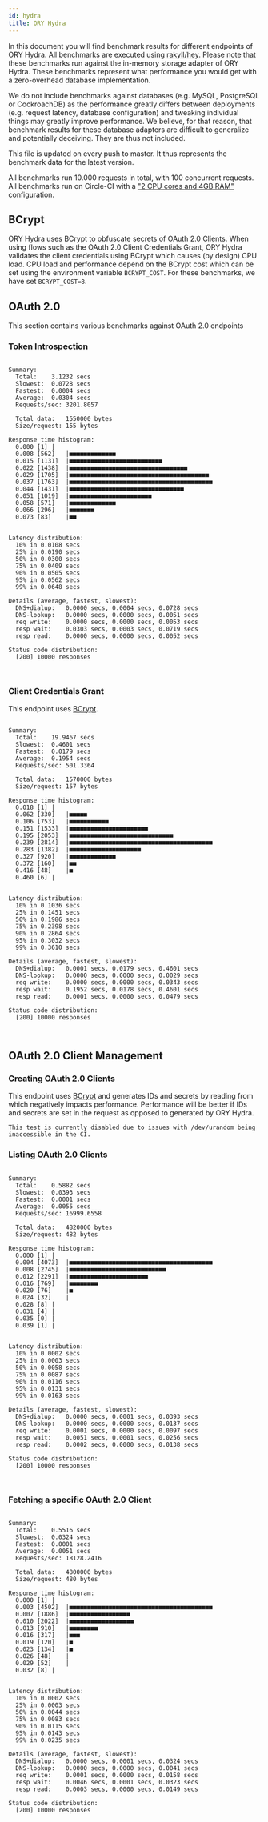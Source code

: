 ```yaml
---
id: hydra
title: ORY Hydra
---
```


In this document you will find benchmark results for different endpoints of ORY Hydra. All benchmarks are executed
using [rakyll/hey](https://github.com/rakyll/hey). Please note that these benchmarks run against the in-memory storage
adapter of ORY Hydra. These benchmarks represent what performance you would get with a zero-overhead database implementation.

We do not include benchmarks against databases (e.g. MySQL, PostgreSQL or CockroachDB) as the performance greatly differs between
deployments (e.g. request latency, database configuration) and tweaking individual things may greatly improve performance.
We believe, for that reason, that benchmark results for these database adapters are difficult to generalize and potentially
deceiving. They are thus not included.

This file is updated on every push to master. It thus represents the benchmark data for the latest version.

All benchmarks run 10.000 requests in total, with 100 concurrent requests. All benchmarks run on Circle-CI with a
["2 CPU cores and 4GB RAM"](https://support.circleci.com/hc/en-us/articles/360000489307-Why-do-my-tests-take-longer-to-run-on-CircleCI-than-locally-)
configuration.

## BCrypt

ORY Hydra uses BCrypt to obfuscate secrets of OAuth 2.0 Clients. When using flows such as the OAuth 2.0 Client Credentials
Grant, ORY Hydra validates the client credentials using BCrypt which causes (by design) CPU load. CPU load and performance
depend on the BCrypt cost which can be set using the environment variable `BCRYPT_COST`. For these benchmarks,
we have set `BCRYPT_COST=8`.

## OAuth 2.0

This section contains various benchmarks against OAuth 2.0 endpoints

### Token Introspection

```

Summary:
  Total:	3.1232 secs
  Slowest:	0.0728 secs
  Fastest:	0.0004 secs
  Average:	0.0304 secs
  Requests/sec:	3201.8057
  
  Total data:	1550000 bytes
  Size/request:	155 bytes

Response time histogram:
  0.000 [1]	|
  0.008 [562]	|■■■■■■■■■■■■■
  0.015 [1131]	|■■■■■■■■■■■■■■■■■■■■■■■■■■
  0.022 [1438]	|■■■■■■■■■■■■■■■■■■■■■■■■■■■■■■■■■
  0.029 [1705]	|■■■■■■■■■■■■■■■■■■■■■■■■■■■■■■■■■■■■■■■
  0.037 [1763]	|■■■■■■■■■■■■■■■■■■■■■■■■■■■■■■■■■■■■■■■■
  0.044 [1431]	|■■■■■■■■■■■■■■■■■■■■■■■■■■■■■■■■
  0.051 [1019]	|■■■■■■■■■■■■■■■■■■■■■■■
  0.058 [571]	|■■■■■■■■■■■■■
  0.066 [296]	|■■■■■■■
  0.073 [83]	|■■


Latency distribution:
  10% in 0.0108 secs
  25% in 0.0190 secs
  50% in 0.0300 secs
  75% in 0.0409 secs
  90% in 0.0505 secs
  95% in 0.0562 secs
  99% in 0.0648 secs

Details (average, fastest, slowest):
  DNS+dialup:	0.0000 secs, 0.0004 secs, 0.0728 secs
  DNS-lookup:	0.0000 secs, 0.0000 secs, 0.0051 secs
  req write:	0.0000 secs, 0.0000 secs, 0.0053 secs
  resp wait:	0.0303 secs, 0.0003 secs, 0.0719 secs
  resp read:	0.0000 secs, 0.0000 secs, 0.0052 secs

Status code distribution:
  [200]	10000 responses



```

### Client Credentials Grant

This endpoint uses [BCrypt](#bcrypt).

```

Summary:
  Total:	19.9467 secs
  Slowest:	0.4601 secs
  Fastest:	0.0179 secs
  Average:	0.1954 secs
  Requests/sec:	501.3364
  
  Total data:	1570000 bytes
  Size/request:	157 bytes

Response time histogram:
  0.018 [1]	|
  0.062 [330]	|■■■■■
  0.106 [753]	|■■■■■■■■■■■
  0.151 [1533]	|■■■■■■■■■■■■■■■■■■■■■■
  0.195 [2053]	|■■■■■■■■■■■■■■■■■■■■■■■■■■■■■
  0.239 [2814]	|■■■■■■■■■■■■■■■■■■■■■■■■■■■■■■■■■■■■■■■■
  0.283 [1382]	|■■■■■■■■■■■■■■■■■■■■
  0.327 [920]	|■■■■■■■■■■■■■
  0.372 [160]	|■■
  0.416 [48]	|■
  0.460 [6]	|


Latency distribution:
  10% in 0.1036 secs
  25% in 0.1451 secs
  50% in 0.1986 secs
  75% in 0.2398 secs
  90% in 0.2864 secs
  95% in 0.3032 secs
  99% in 0.3610 secs

Details (average, fastest, slowest):
  DNS+dialup:	0.0001 secs, 0.0179 secs, 0.4601 secs
  DNS-lookup:	0.0000 secs, 0.0000 secs, 0.0029 secs
  req write:	0.0000 secs, 0.0000 secs, 0.0343 secs
  resp wait:	0.1952 secs, 0.0178 secs, 0.4601 secs
  resp read:	0.0001 secs, 0.0000 secs, 0.0479 secs

Status code distribution:
  [200]	10000 responses



```

## OAuth 2.0 Client Management

### Creating OAuth 2.0 Clients

This endpoint uses [BCrypt](#bcrypt) and generates IDs and secrets by reading from  which negatively impacts
performance. Performance will be better if IDs and secrets are set in the request as opposed to generated by ORY Hydra.

```
This test is currently disabled due to issues with /dev/urandom being inaccessible in the CI.
```

### Listing OAuth 2.0 Clients

```

Summary:
  Total:	0.5882 secs
  Slowest:	0.0393 secs
  Fastest:	0.0001 secs
  Average:	0.0055 secs
  Requests/sec:	16999.6558
  
  Total data:	4820000 bytes
  Size/request:	482 bytes

Response time histogram:
  0.000 [1]	|
  0.004 [4073]	|■■■■■■■■■■■■■■■■■■■■■■■■■■■■■■■■■■■■■■■■
  0.008 [2745]	|■■■■■■■■■■■■■■■■■■■■■■■■■■■
  0.012 [2291]	|■■■■■■■■■■■■■■■■■■■■■■
  0.016 [769]	|■■■■■■■■
  0.020 [76]	|■
  0.024 [32]	|
  0.028 [8]	|
  0.031 [4]	|
  0.035 [0]	|
  0.039 [1]	|


Latency distribution:
  10% in 0.0002 secs
  25% in 0.0003 secs
  50% in 0.0058 secs
  75% in 0.0087 secs
  90% in 0.0116 secs
  95% in 0.0131 secs
  99% in 0.0163 secs

Details (average, fastest, slowest):
  DNS+dialup:	0.0000 secs, 0.0001 secs, 0.0393 secs
  DNS-lookup:	0.0000 secs, 0.0000 secs, 0.0137 secs
  req write:	0.0001 secs, 0.0000 secs, 0.0097 secs
  resp wait:	0.0051 secs, 0.0001 secs, 0.0256 secs
  resp read:	0.0002 secs, 0.0000 secs, 0.0138 secs

Status code distribution:
  [200]	10000 responses



```

### Fetching a specific OAuth 2.0 Client

```

Summary:
  Total:	0.5516 secs
  Slowest:	0.0324 secs
  Fastest:	0.0001 secs
  Average:	0.0051 secs
  Requests/sec:	18128.2416
  
  Total data:	4800000 bytes
  Size/request:	480 bytes

Response time histogram:
  0.000 [1]	|
  0.003 [4502]	|■■■■■■■■■■■■■■■■■■■■■■■■■■■■■■■■■■■■■■■■
  0.007 [1886]	|■■■■■■■■■■■■■■■■■
  0.010 [2022]	|■■■■■■■■■■■■■■■■■■
  0.013 [910]	|■■■■■■■■
  0.016 [317]	|■■■
  0.019 [120]	|■
  0.023 [134]	|■
  0.026 [48]	|
  0.029 [52]	|
  0.032 [8]	|


Latency distribution:
  10% in 0.0002 secs
  25% in 0.0003 secs
  50% in 0.0044 secs
  75% in 0.0083 secs
  90% in 0.0115 secs
  95% in 0.0143 secs
  99% in 0.0235 secs

Details (average, fastest, slowest):
  DNS+dialup:	0.0000 secs, 0.0001 secs, 0.0324 secs
  DNS-lookup:	0.0000 secs, 0.0000 secs, 0.0041 secs
  req write:	0.0001 secs, 0.0000 secs, 0.0158 secs
  resp wait:	0.0046 secs, 0.0001 secs, 0.0323 secs
  resp read:	0.0003 secs, 0.0000 secs, 0.0149 secs

Status code distribution:
  [200]	10000 responses



```
